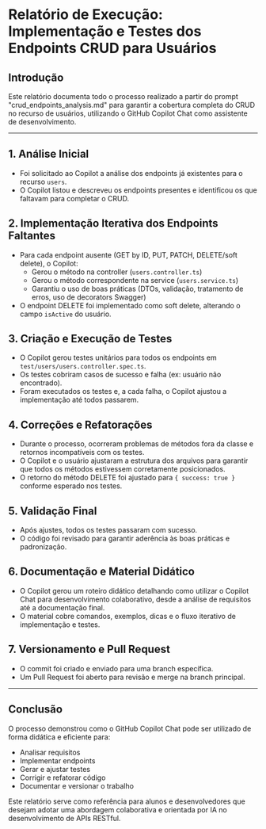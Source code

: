 # Relatório de Execução: Implementação e Testes dos Endpoints CRUD para Usuários

## Introdução
Este relatório documenta todo o processo realizado a partir do prompt "crud_endpoints_analysis.md" para garantir a cobertura completa do CRUD no recurso de usuários, utilizando o GitHub Copilot Chat como assistente de desenvolvimento.

---

## 1. Análise Inicial
- Foi solicitado ao Copilot a análise dos endpoints já existentes para o recurso `users`.
- O Copilot listou e descreveu os endpoints presentes e identificou os que faltavam para completar o CRUD.

## 2. Implementação Iterativa dos Endpoints Faltantes
- Para cada endpoint ausente (GET by ID, PUT, PATCH, DELETE/soft delete), o Copilot:
  - Gerou o método na controller (`users.controller.ts`)
  - Gerou o método correspondente na service (`users.service.ts`)
  - Garantiu o uso de boas práticas (DTOs, validação, tratamento de erros, uso de decorators Swagger)
- O endpoint DELETE foi implementado como soft delete, alterando o campo `isActive` do usuário.

## 3. Criação e Execução de Testes
- O Copilot gerou testes unitários para todos os endpoints em `test/users/users.controller.spec.ts`.
- Os testes cobriram casos de sucesso e falha (ex: usuário não encontrado).
- Foram executados os testes e, a cada falha, o Copilot ajustou a implementação até todos passarem.

## 4. Correções e Refatorações
- Durante o processo, ocorreram problemas de métodos fora da classe e retornos incompatíveis com os testes.
- O Copilot e o usuário ajustaram a estrutura dos arquivos para garantir que todos os métodos estivessem corretamente posicionados.
- O retorno do método DELETE foi ajustado para `{ success: true }` conforme esperado nos testes.

## 5. Validação Final
- Após ajustes, todos os testes passaram com sucesso.
- O código foi revisado para garantir aderência às boas práticas e padronização.

## 6. Documentação e Material Didático
- O Copilot gerou um roteiro didático detalhando como utilizar o Copilot Chat para desenvolvimento colaborativo, desde a análise de requisitos até a documentação final.
- O material cobre comandos, exemplos, dicas e o fluxo iterativo de implementação e testes.

## 7. Versionamento e Pull Request
- O commit foi criado e enviado para uma branch específica.
- Um Pull Request foi aberto para revisão e merge na branch principal.

---

## Conclusão
O processo demonstrou como o GitHub Copilot Chat pode ser utilizado de forma didática e eficiente para:
- Analisar requisitos
- Implementar endpoints
- Gerar e ajustar testes
- Corrigir e refatorar código
- Documentar e versionar o trabalho

Este relatório serve como referência para alunos e desenvolvedores que desejam adotar uma abordagem colaborativa e orientada por IA no desenvolvimento de APIs RESTful.
